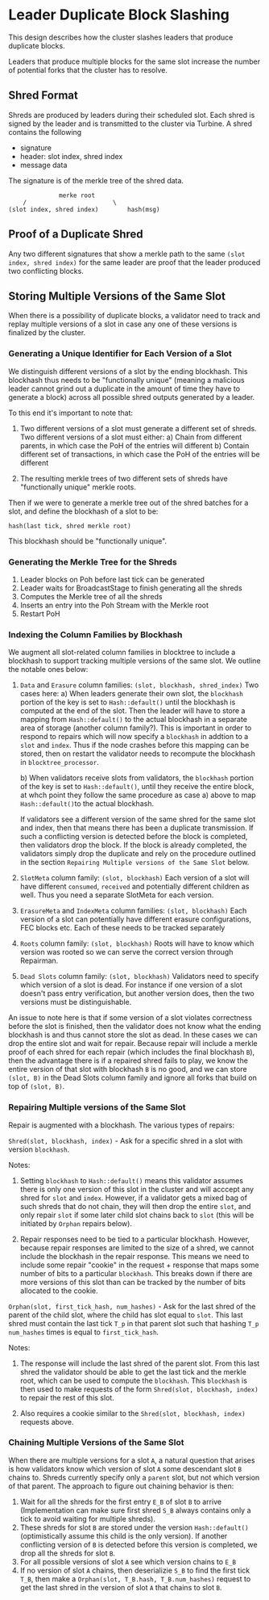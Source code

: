 # Leader Duplicate Block Slashing

This design describes how the cluster slashes leaders that produce
duplicate blocks.

Leaders that produce multiple blocks for the same slot increase the
number of potential forks that the cluster has to resolve.

## Shred Format

Shreds are produced by leaders during their scheduled slot.  Each
shred is signed by the leader and is transmitted to the cluster via
Turbine. A shred contains the following

* signature
* header: slot index, shred index
* message data

The signature is of the merkle tree of the shred data.

```text
              merke root
    /                        \
(slot index, shred index)        hash(msg)
```

## Proof of a Duplicate Shred

Any two different signatures that show a merkle path to the same
`(slot index, shred index)` for the same leader are proof that the
leader produced two conflicting blocks.

## Storing Multiple Versions of the Same Slot
When there is a possibility of duplicate blocks, a validator need to track and
replay multiple versions of a slot in case any one of these versions is 
finalized by the cluster.

### Generating a Unique Identifier for Each Version of a Slot
We distinguish different versions of a slot by the ending blockhash. 
This blockhash thus needs to be "functionally unique" (meaning a malicious
leader cannot grind out a duplicate in the amount of time they have to
generate a block) across all possible shred outputs generated by a leader. 

To this end it's important to note that:
1) Two different versions of a slot must generate a different set of shreds.
Two different versions of a slot must either:
    a) Chain from different parents, in which case the PoH of the entries will 
    different
    b) Contain different set of transactions, in which case the PoH of the 
    entries will be different

2) The resulting merkle trees of two different sets of shreds have 
"functionally unique" merkle roots.

Then if we were to generate a merkle tree out of the shred batches for a slot, 
and define the blockhash of a slot to be:

 `hash(last tick, shred merkle root)`

This blockhash should be "functionally unique".

### Generating the Merkle Tree for the Shreds
1) Leader blocks on Poh before last tick can be generated
2) Leader waits for BroadcastStage to finish generating all the shreds
3) Computes the Merkle tree of all the shreds
4) Inserts an entry into the Poh Stream with the Merkle root
5) Restart PoH

### Indexing the Column Families by Blockhash
We augment all slot-related column families in blocktree to include a blockhash
to support tracking multiple versions of the same slot. We outline the notable
ones below:

1) `Data` and `Erasure` column families: `(slot, blockhash, shred_index)`
Two cases here:
   a) When leaders generate their own slot, the `blockhash` portion of the key
   is set to `Hash::default()` until the blockhash is computed at the end of 
   the slot. Then the leader will have to store a mapping from 
   `Hash::default()` to the actual blockhash in a separate area of storage 
   (another column family?). This is important in order to respond to repairs
   which will now specify a `blockhash` in addtion to a `slot` and `index`. 
   Thus if the node crashes before this mapping can be stored, then on restart
   the validator needs to recompute the blockhash in `blocktree_processor`.

   b) When validators receive slots from validators, the `blockhash` portion
   of the key is set to `Hash::default()`, until they receive the entire 
   block, at whch point they follow the same procedure as case a) above to
   map `Hash::default()`to the actual blockhash.
   
   If validators see a different version of the same shred for the same slot 
   and index, then that means there has been a duplicate transmission. If such
   a conflicting version is detected before the block is completed, then 
   validators drop the block. If the block is already completed, the validators
   simply drop the duplicate and rely on the procedure outlined in the section
   `Repairing Multiple versions of the Same Slot` below.

2) `SlotMeta` column family: `(slot, blockhash)`
Each version of a slot will have different `consumed`, `received` and 
potentially different children as well. Thus you need a separate SlotMeta
for each version.

3) `ErasureMeta` and `IndexMeta` column families: `(slot, blockhash)`
Each version of a slot can potentially have different erasure configurations,
FEC blocks etc. Each of these needs to be tracked separately

4) `Roots` column family: `(slot, blockhash)`
Roots will have to know which version was rooted so we can serve the correct
version through Repairman.

5) `Dead Slots` column family: `(slot, blockhash)`
Validators need to specify which version of a slot is dead. For instance if one
version of a slot doesn't pass entry verification, but another version does,
then the two versions must be distinguishable. 

An issue to note here is that if some version of a slot violates correctness
before the slot is finished, then the validator does not know what the ending
blockhash is and thus cannot store the slot as dead. In these cases we can drop
the entire slot and wait for repair. Because repair will include a merkle proof
of each shred for each repair (which includes the final blockhash `B`), 
then the advantage there is if a repaired shred fails to play, we know the
entire version of that slot with blockhash `B` is no good, and we can store 
`(slot, B)` in the Dead Slots column family and ignore all forks that build on
 top of `(slot, B)`.

### Repairing Multiple versions of the Same Slot
Repair is augmented with a blockhash. The various types of repairs:

`Shred(slot, blockhash, index)` - Ask for a specific shred in a slot
with version `blockhash`. 

Notes:

1) Setting `blockhash` to `Hash::default()` means this validator assumes there
is only one version of this slot in the cluster and will acccept any shred
for `slot` and `index`. However, if a validator gets a mixed bag of such
shreds that do not chain, they will then drop the entire `slot`, and only
repair `slot` if some later child slot chains back to `slot` (this will be 
initiated by `Orphan` repairs below). 

2) Repair responses need to be tied to a particular blockhash. However, 
because repair responses are limited to the size of a shred, we cannot
include the blockhash in the repair response. This means we need to include 
some repair "cookie" in the request + response that maps some number of bits
to a particular `blockhash`. This breaks down if there are more versions of 
this slot than can be tracked by the number of bits allocated to the cookie.


`Orphan(slot, first_tick_hash, num_hashes)` - Ask for the last shred
of the parent of the child slot, where the child has slot equal to `slot`. 
This last shred must contain the last tick `T_p` in that parent slot such that
hashing `T_p` `num_hashes` times is equal to `first_tick_hash`.

Notes:

1) The response will include the last shred of the parent slot. From this
last shred the validator should be able to get the last tick and the 
merkle root, which can be used to compute the `blockhash`. This `blockhash`
is then used to make requests of the form `Shred(slot, blockhash, index)`
to repair the rest of this slot.

2) Also requires a cookie similar to the `Shred(slot, blockhash, index)` 
requests above.

### Chaining Multiple Versions of the Same Slot
When there are multiple versions for a slot `A`, a natural question that arises
is how validators know which version of slot `A` some descendant slot `B`
chains to. Shreds currently specify only a `parent` slot, but not which version 
of that parent. The approach to figure out chaining behavior is then:

1) Wait for all the shreds for the first entry `E_B` of slot `B` to arrive 
(Implementation can make sure first shred `S_B` always contains only a tick 
to avoid waiting for multiple shreds).
2) These shreds for slot `B` are stored under the version `Hash::default()`
(optimistically assume this child is the only version). If another conflicting
version of `B` is detected before this version is completed, we drop all the
shreds for slot `B`.
3) For all possible versions of slot `A` see which version chains to `E_B`
4) If no version of slot `A` chains, then deserializie `S_B` to find the first
tick `T_B`, then make a `Orphan(slot, T_B.hash, T_B.num_hashes)` request
to get the last shred in the version of slot `A` that chains to slot `B`.

